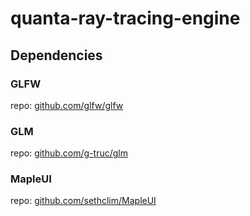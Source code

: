 # quanta-ray-tracing-engine







## Dependencies 
### GLFW 
repo: [github.com/glfw/glfw](https://github.com/glfw/glfw.git)

### GLM

repo: [github.com/g-truc/glm](https://github.com/g-truc/glm)

### MapleUI
repo: [github.com/sethclim/MapleUI](https://github.com/sethclim/MapleUI)

